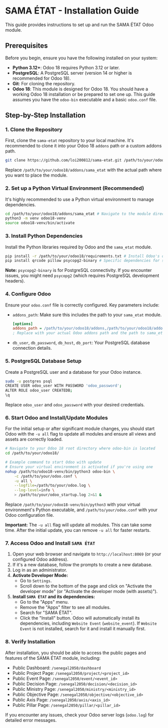 # SAMA ÉTAT - Installation Guide

This guide provides instructions to set up and run the SAMA ÉTAT Odoo module.

## Prerequisites

Before you begin, ensure you have the following installed on your system:

*   **Python 3.12+**: Odoo 18 requires Python 3.12 or later.
*   **PostgreSQL**: A PostgreSQL server (version 14 or higher is recommended for Odoo 18).
*   **Git**: For cloning the repository.
*   **Odoo 18**: This module is designed for Odoo 18. You should have a working Odoo 18 installation or be prepared to set one up. This guide assumes you have the `odoo-bin` executable and a basic `odoo.conf` file.

## Step-by-Step Installation

### 1. Clone the Repository

First, clone the `sama-etat` repository to your local machine. It's recommended to clone it into your Odoo 18 `addons` path or a custom addons path.

```bash
git clone https://github.com/loi200812/sama-etat.git /path/to/your/odoo18/addons/sama_etat
```
Replace `/path/to/your/odoo18/addons/sama_etat` with the actual path where you want to place the module.

### 2. Set up a Python Virtual Environment (Recommended)

It's highly recommended to use a Python virtual environment to manage dependencies.

```bash
cd /path/to/your/odoo18/addons/sama_etat # Navigate to the module directory or your Odoo root
python3 -m venv odoo18-venv
source odoo18-venv/bin/activate
```

### 3. Install Python Dependencies

Install the Python libraries required by Odoo and the `sama_etat` module.

```bash
pip install -r /path/to/your/odoo18/requirements.txt # Install Odoo's dependencies first
pip install qrcode pillow psycopg2-binary # Specific dependencies for sama_etat
```
**Note:** `psycopg2-binary` is for PostgreSQL connectivity. If you encounter issues, you might need `psycopg2` (which requires PostgreSQL development headers).

### 4. Configure Odoo

Ensure your `odoo.conf` file is correctly configured. Key parameters include:

*   `addons_path`: Make sure this includes the path to your `sama_etat` module.
    ```ini
    [options]
    addons_path = /path/to/your/odoo18/addons,/path/to/your/odoo18/addons/sama_etat
    ; Replace with your actual Odoo addons path and the path to sama_etat
    ```
*   `db_user`, `db_password`, `db_host`, `db_port`: Your PostgreSQL database connection details.

### 5. PostgreSQL Database Setup

Create a PostgreSQL user and a database for your Odoo instance.

```bash
sudo -u postgres psql
CREATE USER odoo_user WITH PASSWORD 'odoo_password';
ALTER ROLE odoo_user CREATEDB;
\q
```
Replace `odoo_user` and `odoo_password` with your desired credentials.

### 6. Start Odoo and Install/Update Modules

For the initial setup or after significant module changes, you should start Odoo with the `-u all` flag to update all modules and ensure all views and assets are correctly loaded.

```bash
# Navigate to your Odoo 18 root directory where odoo-bin is located
cd /path/to/your/odoo18/

# Example command to start Odoo with update
# Ensure your virtual environment is activated if you're using one
nohup /path/to/odoo18-venv/bin/python3 odoo-bin \
    -c /path/to/your/odoo.conf \
    -u all \
    --logfile=/path/to/your/odoo.log \
    --log-level=info \
    > /path/to/your/odoo_startup.log 2>&1 &
```
Replace `/path/to/your/odoo18-venv/bin/python3` with your virtual environment's Python executable, and `/path/to/your/odoo.conf` with your Odoo configuration file.

**Important:** The `-u all` flag will update all modules. This can take some time. After the initial update, you can remove `-u all` for faster restarts.

### 7. Access Odoo and Install `SAMA ÉTAT`

1.  Open your web browser and navigate to `http://localhost:8069` (or your configured Odoo address).
2.  If it's a new database, follow the prompts to create a new database.
3.  Log in as an administrator.
4.  **Activate Developer Mode:**
    *   Go to `Settings`.
    *   Scroll down to the bottom of the page and click on "Activate the developer mode" (or "Activate the developer mode (with assets)").
5.  **Install `SAMA ÉTAT` and its dependencies:**
    *   Go to the "Apps" menu.
    *   Remove the "Apps" filter to see all modules.
    *   Search for "SAMA ÉTAT".
    *   Click the "Install" button. Odoo will automatically install its dependencies, including `Website Event` (`website_event`). If `Website Event` is not installed, search for it and install it manually first.

### 8. Verify Installation

After installation, you should be able to access the public pages and features of the SAMA ÉTAT module, including:

*   Public Dashboard: `/senegal2050/dashboard`
*   Public Project Page: `/senegal2050/project/<project_id>`
*   Public Event Page: `/senegal2050/event/<event_id>`
*   Public Decision Page: `/senegal2050/decision/<decision_id>`
*   Public Ministry Page: `/senegal2050/ministry/<ministry_id>`
*   Public Objective Page: `/senegal2050/objective/<objective_id>`
*   Public Axis Page: `/senegal2050/axis/<axis_id>`
*   Public Pillar Page: `/senegal2050/pillar/<pillar_id>`

If you encounter any issues, check your Odoo server logs (`odoo.log`) for detailed error messages.
